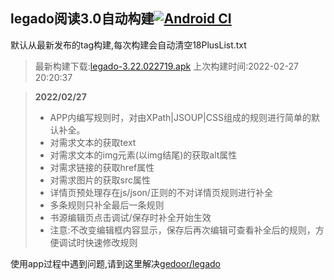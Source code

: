 ## legado阅读3.0自动构建[![Android CI](https://github.com/10bits/gedoor-Build/workflows/Android%20CI/badge.svg)](https://github.com/10bits/gedoor-Build/actions)

默认从最新发布的tag构建,每次构建会自动清空18PlusList.txt

> 最新构建下载:[legado-3.22.022719.apk](https://github.com/10bits/gedoor-Build/releases/download/legado-3.22.022719/legado-3.22.022719.apk) 上次构建时间:2022-02-27 20:20:37
<!--start-->
> **2022/02/27**
> 
> * APP内编写规则时，对由XPath|JSOUP|CSS组成的规则进行简单的默认补全。
> * 对需求文本的获取text
> * 对需求文本的img元素(以img结尾)的获取alt属性
> * 对需求链接的获取href属性
> * 对需求图片的获取src属性
> * 详情页预处理存在js/json/正则的不对详情页规则进行补全
> * 多条规则只补全最后一条规则
> * 书源编辑页点击调试/保存时补全开始生效
> * 注意:不改变编辑框内容显示，保存后再次编辑可查看补全后的规则，方便调试时快速修改规则
> 
<!--end-->
  
使用app过程中遇到问题,请到这里解决[gedoor/legado](https://github.com/gedoor/legado/issues)


